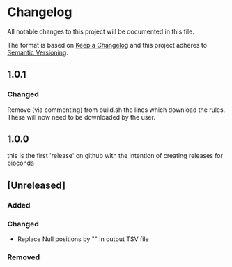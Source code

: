 # Changelog
All notable changes to this project will be documented in this file.

The format is based on [Keep a Changelog](http://keepachangelog.com/en/1.0.0/)
and this project adheres to [Semantic Versioning](http://semver.org/spec/v2.0.0.html).

## 1.0.1

### Changed

Remove (via commenting) from build.sh the lines which download the rules. These will
now need to be downloaded by the user.

## 1.0.0

this is the first 'release' on github with the intention of creating releases for
bioconda

## [Unreleased]

### Added

### Changed
- Replace Null positions by "" in output TSV file

### Removed